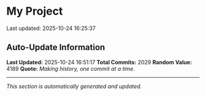 # My Project


Last updated: 2025-10-24 16:25:37




















































































































































































































































































































































































































































































































































































































































































































































































































































































































































































































































































































































































































































































































































































































































































































































































































































































































































































































































































































































































































































































































































































































































































































































































































































































































## Auto-Update Information

**Last Updated:** 2025-10-24 16:51:17
**Total Commits:** 2029
**Random Value:** 4189
**Quote:** _Making history, one commit at a time._

---
_This section is automatically generated and updated._